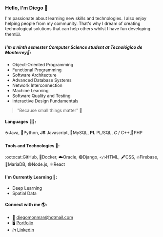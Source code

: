 ### Hello, I'm Diego 👋
I'm passionate about learning new skills and technologies. I also enjoy helping people from my community. That's why I dream of creating technological solutions that can help others whilst I have fun developing them:keyboard:.

##### I'm a ninth semester Computer Science student at Tecnológico de Monterrey:ram::
- Object-Oriented Programming
- Functional Programming
- Software Architecture
- Advanced Database Systems
- Network Interconnection
- Machine Learning
- Software Quality and Testing
- Interactive Design Fundamentals

> "Because small things matter" :raised_hands:

#### Languages :man_technologist::
:coffee:Java, :snake:Python, **JS** Javascript, :dolphin:MySQL, **PL** PL/SQL, *C* / C++,:elephant:PHP

#### Tools and Technologies :wrench::
:octocat:GitHub, :whale:Docker, :cloud:Oracle, :green_circle:Django, `</>`HTML, :fountain_pen:CSS, :fire:Firebase, :otter:MariaDB, :green_circle:Node.js, :atom_symbol:React

#### I'm Currently Learning :owl::
- Deep Learning
- Spatial Data

#### Connect with me :earth_americas::
- :email: diegomonmar@hotmail.com
- :desktop_computer: [Portfolio](https://diegomont.github.io)
- *in* [Linkedin](https://linkedin.com/in/diegomonmar)
